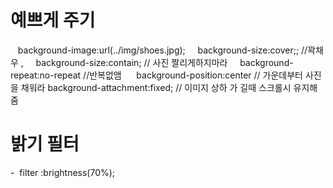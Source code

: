 # 예쁘게 주기

   background-image:url(../img/shoes.jpg);
    background-size:cover;;  //꽉채우    ,     background-size:contain; // 사진 짤리게하지마라
    background-repeat:no-repeat //반복없앰
     background-position:center // 가운데부터 사진을 채워라
  background-attachment:fixed; // 이미지 상하 가 길때 스크롤시 유지해줌


# 밝기 필터

-  filter :brightness(70%);